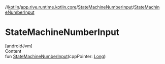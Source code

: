 //[kotlin](../../../index.md)/[app.rive.runtime.kotlin.core](../index.md)/[StateMachineNumberInput](index.md)/[StateMachineNumberInput](-state-machine-number-input.md)



# StateMachineNumberInput  
[androidJvm]  
Content  
fun [StateMachineNumberInput](-state-machine-number-input.md)(cppPointer: [Long](https://kotlinlang.org/api/latest/jvm/stdlib/kotlin/-long/index.html))  



